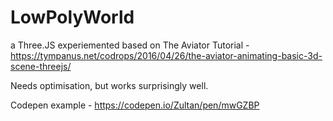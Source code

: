 # LowPolyWorld

a Three.JS experiemented based on The Aviator Tutorial - https://tympanus.net/codrops/2016/04/26/the-aviator-animating-basic-3d-scene-threejs/

Needs optimisation, but works surprisingly well. 

Codepen example - https://codepen.io/Zultan/pen/mwGZBP
